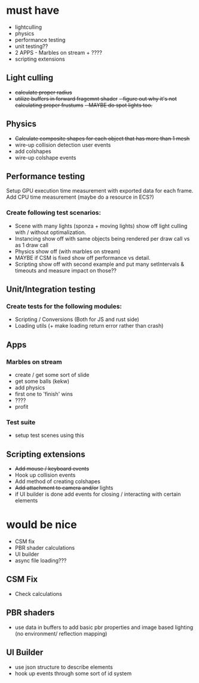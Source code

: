 # must have

- lightculling
- physics
- performance testing
- unit testing??
- 2 APPS - Marbles on stream + ????
- scripting extensions

## Light culling
- ~~calculate proper radius~~
- ~~utilize buffers in forward fragemnt shader~~
~~- figure out why it's not calculating proper frustums~~
~~- MAYBE do spot lights too.~~
  
## Physics
- ~~Calculate composite shapes for each object that has more than 1 mesh~~
- wire-up collision detection user events
- add colshapes
- wire-up colshape events

## Performance testing

Setup GPU execution time measurement with exported data for each frame.
Add CPU time measurement (maybe do a resource in ECS?)


### Create following test scenarios: 
- Scene with many lights  (sponza + moving lights) show off light culling with / without optimalization.
- Instancing show off with same objects being rendered per draw call vs as 1 draw call
- Physics show off (with marbles on stream)
- MAYBE if CSM is fixed show off performance vs detail.
- Scripting show off with second example and put many setIntervals & timeouts and measure impact on those??
  
## Unit/Integration testing

### Create tests for the following modules:
- Scripting / Conversions (Both for JS and rust side)
- Loading utils (+ make loading return error rather than crash)

## Apps

### Marbles on stream

- create / get some sort of slide
- get some balls (kekw)
- add physics
- first one to 'finish' wins
- ????
- profit
### Test suite
- setup test scenes using this

## Scripting extensions
-  ~~Add mouse / keyboard events~~ 
- Hook up collision events
- Add method of creating colshapes 
- ~~Add attachment to camera and/or~~ lights
- if UI builder is done add events for closing / interacting with certain elements


# would be nice
- CSM fix
- PBR shader calculations
- UI builder
- async file loading???

## CSM Fix
- Check calculations

## PBR shaders

- use data in buffers to add basic pbr properties and image based lighting (no environment/ reflection mapping)

## UI Builder
- use json structure to describe elements
- hook up events through some sort of id system
